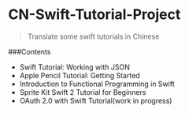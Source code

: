 # CN-Swift-Tutorial-Project

>Translate some swift tutorials in Chinese

###Contents
* Swift Tutorial: Working with JSON
* Apple Pencil Tutorial: Getting Started
* Introduction to Functional Programming in Swift
* Sprite Kit Swift 2 Tutorial for Beginners
* OAuth 2.0 with Swift Tutorial(work in progress)
